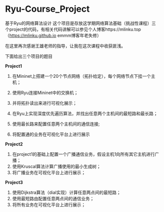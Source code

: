 # Ryu-Course_Project
基于Ryu的网络算法设计
这个项目是存放这学期网络算法基础（挑战性课程）三个project的代码，有相关代码讲解可以参见个人博客https://mlinku.top （https://mlinku.github.io  emmm博客年老失修）
        
在这里再次感谢王雄老师的指导，让我在这次课程中收获匪浅。

下面给出三个项目的题目

**Project1**

1. 在Mininet上搭建一个20个节点网络（拓扑给定），每个网络节点下挂一个主机；

2. 使用Ryu连接Mininet中的交换机；

3. 并将拓扑读出来进行可视化展示；

4. 在Ryu上实现深度优先遍历算法，并找出任意两个主机间的最短路和最长路；

5. 使用最长路来配置任意两个主机间的通信连接;

6. 将配置通的业务在可视化平台上进行展示 

**Project2**

1. 在project1的基础上配置一个广播通信业务，假设主机1向所有其它主机进行广播；
2. 使用Kruscal算法计算广播使用的最小生成树；
3. 将广播业务在可视化平台上进行展示；

**Project3**

1. 使用Dijkstra算法（dial实现）计算任意两点间的最短路；
2. 使用最短路由配置任意两点间的通信业务；
3. 将所有业务在可视化平台上进行展示；



